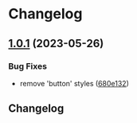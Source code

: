 # Changelog

## [1.0.1](https://github.com/tapcartinc/tapcart-pages-ui/compare/v1.0.0...v1.0.1) (2023-05-26)


### Bug Fixes

* remove 'button' styles ([680e132](https://github.com/tapcartinc/tapcart-pages-ui/commit/680e132887d72479c58184759de53f9a36eaef87))

## Changelog
